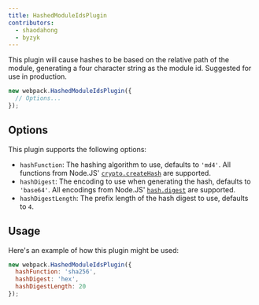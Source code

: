 ```yaml
---
title: HashedModuleIdsPlugin
contributors:
  - shaodahong
  - byzyk
---
```


This plugin will cause hashes to be based on the relative path of the module, generating a four character string as the module id. Suggested for use in production.

``` js
new webpack.HashedModuleIdsPlugin({
  // Options...
});
```


## Options

This plugin supports the following options:

- `hashFunction`: The hashing algorithm to use, defaults to `'md4'`. All functions from Node.JS' [`crypto.createHash`](https://nodejs.org/api/crypto.html#crypto_crypto_createhash_algorithm_options) are supported.
- `hashDigest`: The encoding to use when generating the hash, defaults to `'base64'`. All encodings from Node.JS' [`hash.digest`](https://nodejs.org/api/crypto.html#crypto_hash_digest_encoding) are supported.
- `hashDigestLength`: The prefix length of the hash digest to use, defaults to `4`.


## Usage

Here's an example of how this plugin might be used:

``` js
new webpack.HashedModuleIdsPlugin({
  hashFunction: 'sha256',
  hashDigest: 'hex',
  hashDigestLength: 20
});
```
